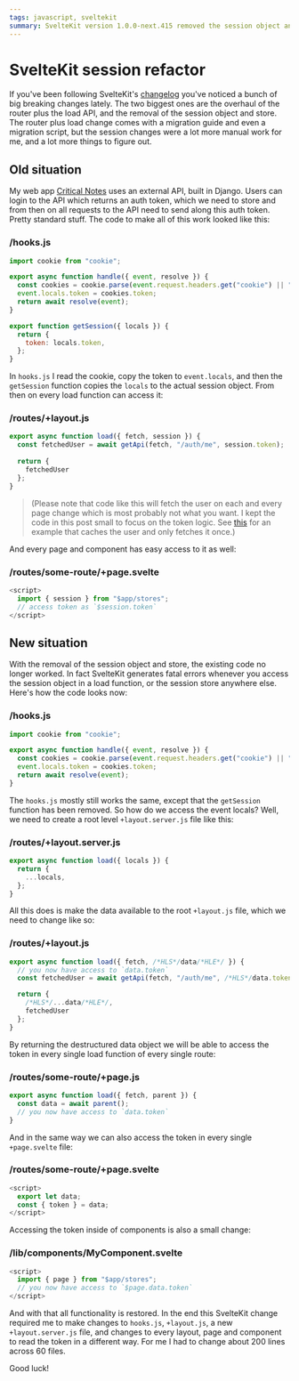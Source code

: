 ```yaml
---
tags: javascript, sveltekit
summary: SvelteKit version 1.0.0-next.415 removed the session object and store. Refactoring my project wasn't very straightforward, let's go over the changes.
---
```


# SvelteKit session refactor

If you've been following SvelteKit's [changelog](https://github.com/sveltejs/kit/blob/master/packages/kit/CHANGELOG.md) you've noticed a bunch of big breaking changes lately. The two biggest ones are the overhaul of the router plus the load API, and the removal of the session object and store. The router plus load change comes with a migration guide and even a migration script, but the session changes were a lot more manual work for me, and a lot more things to figure out.

## Old situation

My web app [Critical Notes](https://www.critical-notes.com) uses an external API, built in Django. Users can login to the API which returns an auth token, which we need to store and from then on all requests to the API need to send along this auth token. Pretty standard stuff. The code to make all of this work looked like this:

### /hooks.js
``` javascript
import cookie from "cookie";

export async function handle({ event, resolve }) {
  const cookies = cookie.parse(event.request.headers.get("cookie") || "");
  event.locals.token = cookies.token;
  return await resolve(event);
}

export function getSession({ locals }) {
  return {
    token: locals.token,
  };
}
```

In `hooks.js` I read the cookie, copy the token to `event.locals`, and then the `getSession` function copies the `locals` to the actual session object. From then on every load function can access it:

### /routes/+layout.js
``` javascript
export async function load({ fetch, session }) {
  const fetchedUser = await getApi(fetch, "/auth/me", session.token);
  
  return {
    fetchedUser
  };
}
```

> (Please note that code like this will fetch the user on each and every page change which is most probably not what you want. I kept the code in this post small to focus on the token logic. See [this](https://github.com/sveltejs/kit/discussions/5883#discussioncomment-3460345) for an example that caches the user and only fetches it once.)

And every page and component has easy access to it as well:

### /routes/some-route/+page.svelte
``` javascript
<script>
  import { session } from "$app/stores";
  // access token as `$session.token` 
</script>
```

## New situation

With the removal of the session object and store, the existing code no longer worked. In fact SvelteKit generates fatal errors whenever you access the session object in a load function, or the session store anywhere else. Here's how the code looks now:

### /hooks.js
``` javascript
import cookie from "cookie";

export async function handle({ event, resolve }) {
  const cookies = cookie.parse(event.request.headers.get("cookie") || "");
  event.locals.token = cookies.token;
  return await resolve(event);
}
```

The `hooks.js` mostly still works the same, except that the `getSession` function has been removed. So how do we access the event locals? Well, we need to create a root level `+layout.server.js` file like this:

### /routes/+layout.server.js
``` javascript
export async function load({ locals }) {
  return {
    ...locals,
  };
}
```

All this does is make the data available to the root `+layout.js` file, which we need to change like so:

### /routes/+layout.js
``` javascript
export async function load({ fetch, /*HLS*/data/*HLE*/ }) {
  // you now have access to `data.token`
  const fetchedUser = await getApi(fetch, "/auth/me", /*HLS*/data.token/*HLE*/);

  return {
    /*HLS*/...data/*HLE*/,
    fetchedUser
  };
}
```

By returning the destructured data object we will be able to access the token in every single load function of every single route:

### /routes/some-route/+page.js
``` javascript
export async function load({ fetch, parent }) {
  const data = await parent();
  // you now have access to `data.token`
}
```

And in the same way we can also access the token in every single `+page.svelte` file:

### /routes/some-route/+page.svelte
```javascript
<script>
  export let data;
  const { token } = data;
</script>
```

Accessing the token inside of components is also a small change:

### /lib/components/MyComponent.svelte
``` javascript
<script>
  import { page } from "$app/stores";
  // you now have access to `$page.data.token`
</script>
```

And with that all functionality is restored. In the end this SvelteKit change required me to make changes to `hooks.js`, `+layout.js`, a new `+layout.server.js` file, and changes to every layout, page and component to read the token in a different way. For me I had to change about 200 lines across 60 files.

Good luck!